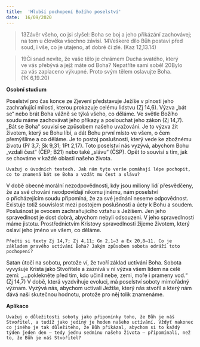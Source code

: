 ```yaml
---
title:  'Hlubší pochopení Božího poselství'
date:  16/09/2020
---
```


> <p></p>
> 13Závěr všeho, co jsi slyšel: Boha se boj a jeho přikázání zachovávej; na tom u člověka všechno závisí. 14Veškeré dílo Bůh postaví před soud, i vše, co je utajeno, ať dobré či zlé. (Kaz 12,13.14)

> <p></p>
> 19Či snad nevíte, že vaše tělo je chrámem Ducha svatého, který ve vás přebývá a jejž máte od Boha? Nepatříte sami sobě! 20Bylo za vás zaplaceno výkupné. Proto svým tělem oslavujte Boha. (1K 6,19.20)

**Osobní studium**

Poselství pro čas konce ze Zjevení předsta­vu­je Ježíše v plnosti jeho zachraňující milosti, kterou prokazuje celému lidstvu (Zj 14,6). Výzva „bát se“ nebo brát Boha vážně se týká všeho, co děláme. Ve světle Božího soudu máme zachovávat jeho příkazy a poslouchat jeho zákon (Zj 14,7). „Bát se Boha“ souvisí se způsobem našeho uvažování. Je to výzva žít životem, který se Bohu líbí, a dát Bohu první místo ve všem, o čem přemýšlíme a co děláme. Je to postoj poslušnosti, který vede ke zbožnému životu (Př 3,7; Sk 9,31; 1Pt 2,17). Toto poselství nás vyzývá, abychom Bohu „vzdali čest“ (ČEP; B21) nebo také „slávu“ (ČSP). Opět to souvisí s tím, jak se chováme v každé oblasti našeho života.

`Uvažuj o úvodních textech. Jak nám tyto verše pomáhají lépe pochopit, co to znamená bát se Boha a vzdát mu čest a slávu?`

V době obecné morální nezodpovědnosti, kdy jsou miliony lidí přesvědčeny, že za své chování neodpovídají nikomu jinému, nám poselství o přicházejícím soudu připomíná, že za své jednání neseme odpovědnost. Existuje totiž souvislost mezi postojem poslušnosti a úcty k Bohu a soudem. Poslušnost je ovocem zachraňujícího vztahu s Ježíšem. Jen jeho spravedlnost je dost dobrá, abychom nebyli odsouzeni. V jeho spravedlnosti máme jistotu. Prostřednictvím Kristovy spravedlnosti žijeme životem, který oslaví jeho jméno ve všem, co děláme.

`Přečti si texty Zj 14,7; Zj 4,11; Gn 2,1–3 a Ex 20,8–11. Co je základem pravého uctívání Boha? Jakým způsobem sobota odráží toto pochopení?`

Satan útočí na sobotu, protože ví, že tvoří základ uctívání Boha. Sobota vyvyšuje Krista jako Stvořitele a zaznívá v ní výzva všem lidem na celé zemi: „...poklekněte před tím, kdo učinil nebe, zemi, moře i prameny vod.“ (Zj 14,7) V době, která vyzdvihuje evoluci, má poselství soboty mimořádný význam. Vyzývá nás, abychom uctívali Ježíše, který nás stvořil a který nám dává naši skutečnou hodnotu, protože pro něj tolik znamenáme.

**Aplikace**

`Uvažuj o důležitosti soboty jako připomínky toho, že Bůh je náš Stvořitel, a tudíž jako jediný je hoden našeho uctívání. Vždyť nakonec co jiného je tak důležitého, že Bůh přikázal, abychom si to každý týden jeden den – tedy jednu sedminu našeho života – připomínali, než to, že Bůh je náš Stvořitel?`
